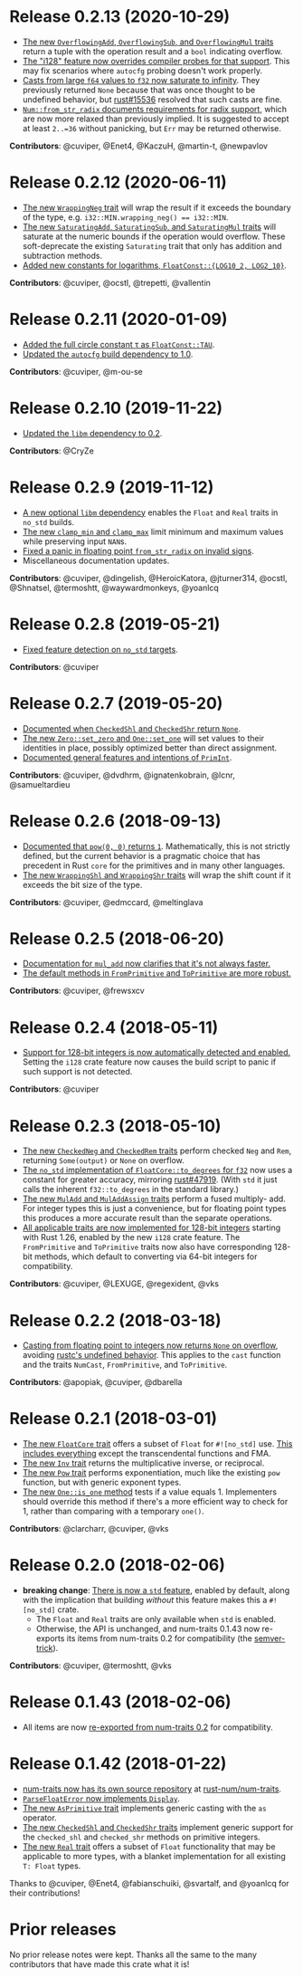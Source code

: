 # Release 0.2.13 (2020-10-29)

- [The new `OverflowingAdd`, `OverflowingSub`, and `OverflowingMul` traits][180]
  return a tuple with the operation result and a `bool` indicating overflow.
- [The "i128" feature now overrides compiler probes for that support][185].
  This may fix scenarios where `autocfg` probing doesn't work properly.
- [Casts from large `f64` values to `f32` now saturate to infinity][186]. They
  previously returned `None` because that was once thought to be undefined
  behavior, but [rust#15536] resolved that such casts are fine.
- [`Num::from_str_radix` documents requirements for radix support][192], which
  are now more relaxed than previously implied. It is suggested to accept at
  least `2..=36` without panicking, but `Err` may be returned otherwise.

**Contributors**: @cuviper, @Enet4, @KaczuH, @martin-t, @newpavlov

[180]: https://github.com/rust-num/num-traits/pull/180
[185]: https://github.com/rust-num/num-traits/pull/185
[186]: https://github.com/rust-num/num-traits/pull/186
[192]: https://github.com/rust-num/num-traits/issues/192
[rust#15536]: https://github.com/rust-lang/rust/issues/15536

# Release 0.2.12 (2020-06-11)

- [The new `WrappingNeg` trait][153] will wrap the result if it exceeds the
  boundary of the type, e.g. `i32::MIN.wrapping_neg() == i32::MIN`.
- [The new `SaturatingAdd`, `SaturatingSub`, and `SaturatingMul` traits][165]
  will saturate at the numeric bounds if the operation would overflow. These
  soft-deprecate the existing `Saturating` trait that only has addition and
  subtraction methods.
- [Added new constants for logarithms, `FloatConst::{LOG10_2, LOG2_10}`][171].

**Contributors**: @cuviper, @ocstl, @trepetti, @vallentin

[153]: https://github.com/rust-num/num-traits/pull/153
[165]: https://github.com/rust-num/num-traits/pull/165
[171]: https://github.com/rust-num/num-traits/pull/171

# Release 0.2.11 (2020-01-09)

- [Added the full circle constant τ as `FloatConst::TAU`][145].
- [Updated the `autocfg` build dependency to 1.0][148].

**Contributors**: @cuviper, @m-ou-se

[145]: https://github.com/rust-num/num-traits/pull/145
[148]: https://github.com/rust-num/num-traits/pull/148

# Release 0.2.10 (2019-11-22)

- [Updated the `libm` dependency to 0.2][144].

**Contributors**: @CryZe

[144]: https://github.com/rust-num/num-traits/pull/144

# Release 0.2.9 (2019-11-12)

- [A new optional `libm` dependency][99] enables the `Float` and `Real` traits
  in `no_std` builds.
- [The new `clamp_min` and `clamp_max`][122] limit minimum and maximum values
  while preserving input `NAN`s.
- [Fixed a panic in floating point `from_str_radix` on invalid signs][126].
- Miscellaneous documentation updates.

**Contributors**: @cuviper, @dingelish, @HeroicKatora, @jturner314, @ocstl,
@Shnatsel, @termoshtt, @waywardmonkeys, @yoanlcq

[99]: https://github.com/rust-num/num-traits/pull/99
[122]: https://github.com/rust-num/num-traits/pull/122
[126]: https://github.com/rust-num/num-traits/pull/126

# Release 0.2.8 (2019-05-21)

- [Fixed feature detection on `no_std` targets][116].

**Contributors**: @cuviper

[116]: https://github.com/rust-num/num-traits/pull/116

# Release 0.2.7 (2019-05-20)

- [Documented when `CheckedShl` and `CheckedShr` return `None`][90].
- [The new `Zero::set_zero` and `One::set_one`][104] will set values to their
  identities in place, possibly optimized better than direct assignment.
- [Documented general features and intentions of `PrimInt`][108].

**Contributors**: @cuviper, @dvdhrm, @ignatenkobrain, @lcnr, @samueltardieu

[90]: https://github.com/rust-num/num-traits/pull/90
[104]: https://github.com/rust-num/num-traits/pull/104
[108]: https://github.com/rust-num/num-traits/pull/108

# Release 0.2.6 (2018-09-13)

- [Documented that `pow(0, 0)` returns `1`][79].  Mathematically, this is not
  strictly defined, but the current behavior is a pragmatic choice that has
  precedent in Rust `core` for the primitives and in many other languages.
- [The new `WrappingShl` and `WrappingShr` traits][81] will wrap the shift count
  if it exceeds the bit size of the type.

**Contributors**: @cuviper, @edmccard, @meltinglava

[79]: https://github.com/rust-num/num-traits/pull/79
[81]: https://github.com/rust-num/num-traits/pull/81

# Release 0.2.5 (2018-06-20)

- [Documentation for `mul_add` now clarifies that it's not always faster.][70]
- [The default methods in `FromPrimitive` and `ToPrimitive` are more robust.][73]

**Contributors**: @cuviper, @frewsxcv

[70]: https://github.com/rust-num/num-traits/pull/70
[73]: https://github.com/rust-num/num-traits/pull/73

# Release 0.2.4 (2018-05-11)

- [Support for 128-bit integers is now automatically detected and enabled.][69]
  Setting the `i128` crate feature now causes the build script to panic if such
  support is not detected.

**Contributors**: @cuviper

[69]: https://github.com/rust-num/num-traits/pull/69

# Release 0.2.3 (2018-05-10)

- [The new `CheckedNeg` and `CheckedRem` traits][63] perform checked `Neg` and
  `Rem`, returning `Some(output)` or `None` on overflow.
- [The `no_std` implementation of `FloatCore::to_degrees` for `f32`][61] now
  uses a constant for greater accuracy, mirroring [rust#47919].  (With `std` it
  just calls the inherent `f32::to_degrees` in the standard library.)
- [The new `MulAdd` and `MulAddAssign` traits][59] perform a fused multiply-
  add.  For integer types this is just a convenience, but for floating point
  types this produces a more accurate result than the separate operations.
- [All applicable traits are now implemented for 128-bit integers][60] starting
  with Rust 1.26, enabled by the new `i128` crate feature.  The `FromPrimitive`
  and `ToPrimitive` traits now also have corresponding 128-bit methods, which
  default to converting via 64-bit integers for compatibility.

**Contributors**: @cuviper, @LEXUGE, @regexident, @vks

[59]: https://github.com/rust-num/num-traits/pull/59
[60]: https://github.com/rust-num/num-traits/pull/60
[61]: https://github.com/rust-num/num-traits/pull/61
[63]: https://github.com/rust-num/num-traits/pull/63
[rust#47919]: https://github.com/rust-lang/rust/pull/47919

# Release 0.2.2 (2018-03-18)

- [Casting from floating point to integers now returns `None` on overflow][52],
  avoiding [rustc's undefined behavior][rust-10184]. This applies to the `cast`
  function and the traits `NumCast`, `FromPrimitive`, and `ToPrimitive`.

**Contributors**: @apopiak, @cuviper, @dbarella

[52]: https://github.com/rust-num/num-traits/pull/52
[rust-10184]: https://github.com/rust-lang/rust/issues/10184


# Release 0.2.1 (2018-03-01)

- [The new `FloatCore` trait][32] offers a subset of `Float` for `#![no_std]` use.
  [This includes everything][41] except the transcendental functions and FMA.
- [The new `Inv` trait][37] returns the multiplicative inverse, or reciprocal.
- [The new `Pow` trait][37] performs exponentiation, much like the existing `pow`
  function, but with generic exponent types.
- [The new `One::is_one` method][39] tests if a value equals 1.  Implementers
  should override this method if there's a more efficient way to check for 1,
  rather than comparing with a temporary `one()`.

**Contributors**: @clarcharr, @cuviper, @vks

[32]: https://github.com/rust-num/num-traits/pull/32
[37]: https://github.com/rust-num/num-traits/pull/37
[39]: https://github.com/rust-num/num-traits/pull/39
[41]: https://github.com/rust-num/num-traits/pull/41


# Release 0.2.0 (2018-02-06)

- **breaking change**: [There is now a `std` feature][30], enabled by default, along
  with the implication that building *without* this feature makes this a
  `#![no_std]` crate.
  - The `Float` and `Real` traits are only available when `std` is enabled.
  - Otherwise, the API is unchanged, and num-traits 0.1.43 now re-exports its
    items from num-traits 0.2 for compatibility (the [semver-trick]).

**Contributors**: @cuviper, @termoshtt, @vks

[semver-trick]: https://github.com/dtolnay/semver-trick
[30]: https://github.com/rust-num/num-traits/pull/30


# Release 0.1.43 (2018-02-06)

- All items are now [re-exported from num-traits 0.2][31] for compatibility.

[31]: https://github.com/rust-num/num-traits/pull/31


# Release 0.1.42 (2018-01-22)

- [num-traits now has its own source repository][num-356] at [rust-num/num-traits][home].
- [`ParseFloatError` now implements `Display`][22].
- [The new `AsPrimitive` trait][17] implements generic casting with the `as` operator.
- [The new `CheckedShl` and `CheckedShr` traits][21] implement generic
  support for the `checked_shl` and `checked_shr` methods on primitive integers.
- [The new `Real` trait][23] offers a subset of `Float` functionality that may be applicable to more
  types, with a blanket implementation for all existing `T: Float` types.

Thanks to @cuviper, @Enet4, @fabianschuiki, @svartalf, and @yoanlcq for their contributions!

[home]: https://github.com/rust-num/num-traits
[num-356]: https://github.com/rust-num/num/pull/356
[17]: https://github.com/rust-num/num-traits/pull/17
[21]: https://github.com/rust-num/num-traits/pull/21
[22]: https://github.com/rust-num/num-traits/pull/22
[23]: https://github.com/rust-num/num-traits/pull/23


# Prior releases

No prior release notes were kept.  Thanks all the same to the many
contributors that have made this crate what it is!
